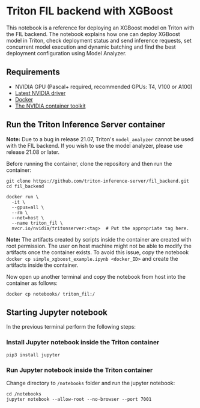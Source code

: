 # Triton FIL backend with XGBoost

This notebook is a reference for deploying an XGBoost model on Triton with the FIL backend. The notebook explains how one can deploy XGBoost model in Triton, check deployment status and send inference requests, set concurrent model execution and dynamic batching and find the best deployment configuration using Model Analyzer.

## Requirements
* NVIDIA GPU (Pascal+ required, recommended GPUs: T4, V100 or A100)
* [Latest NVIDIA driver](https://docs.nvidia.com/datacenter/tesla/tesla-installation-notes/index.html)
* [Docker](https://docs.docker.com/get-docker/)
* [The NVIDIA container toolkit](https://docs.nvidia.com/datacenter/cloud-native/container-toolkit/install-guide.html#docker)

## Run the Triton Inference Server container 

**Note:** Due to a bug in release 21.07, Triton's `model_analyzer` cannot be used with the FIL backend. If you wish to use the model analyzer, please use release 21.08 or later.

Before running the container, clone the repository and then run the container:

```
git clone https://github.com/triton-inference-server/fil_backend.git
cd fil_backend

docker run \
  -it \
  --gpus=all \
  --rm \
  --net=host \
  --name triton_fil \
  nvcr.io/nvidia/tritonserver:<tag>  # Put the appropriate tag here.  
```

**Note:** The artifacts created by scripts inside the container are created with root permission. The user on host machine might not be able to modify the artifacts once the container exists. To avoid this issue, copy the notebook `docker cp simple_xgboost_example.ipynb <docker_ID>` and create the artifacts inside the container.

Now open up another terminal and copy the notebook from host into the container as follows:
```
docker cp notebooks/ triton_fil:/
```

## Starting Jupyter notebook
In the previous terminal perform the following steps:

### Install Jupyter notebook inside the Triton container
```
pip3 install jupyter
```
### Run Jupyter notebook inside the Triton container
Change directory to `/notebooks` folder and run the jupyter notebook:
```
cd /notebooks
jupyter notebook --allow-root --no-browser --port 7001
```

